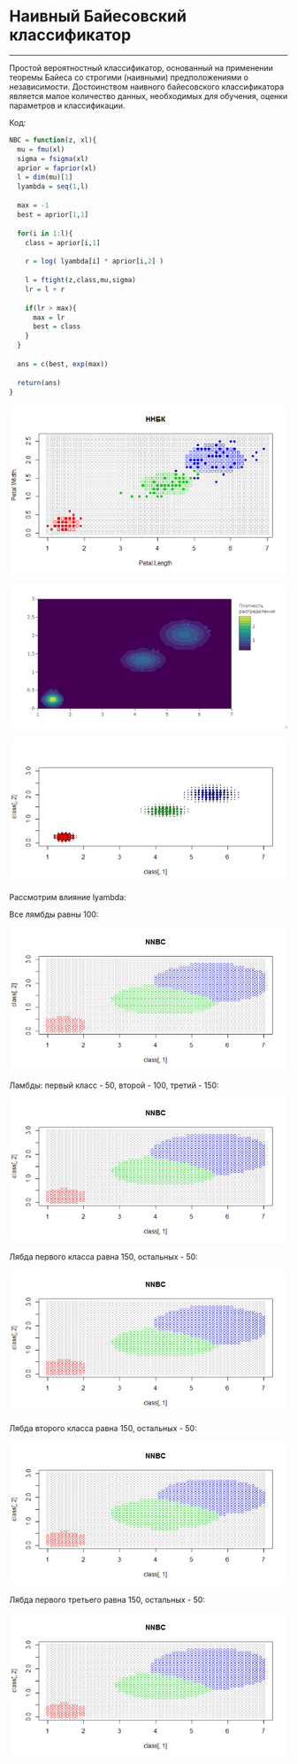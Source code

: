 # Наивный Байесовский классификатор

---

Простой вероятностный классификатор, основанный на применении теоремы Байеса со строгими (наивными) предположениями о независимости. Достоинством наивного байесовского классификатора является малое количество данных, необходимых для обучения, оценки параметров и классификации.

Код:

```R
NBC = function(z, xl){
  mu = fmu(xl)
  sigma = fsigma(xl)
  aprior = faprior(xl)
  l = dim(mu)[1]
  lyambda = seq(1,l)
  
  max = -1
  best = aprior[1,1]
  
  for(i in 1:l){
    class = aprior[i,1]
    
    r = log( lyambda[i] * aprior[i,2] )
    
    l = ftight(z,class,mu,sigma)
    lr = l + r
    
    if(lr > max){
      max = lr
      best = class
    }
  }
  
  ans = c(best, exp(max))
  
  return(ans)
}
```

![Ну нет ее и все! Отстань!](/NBC/NNBC1.png)

![Ну нет ее и все! Отстань!](/NBC/NNBC4.png)

![Ну нет ее и все! Отстань!](/NBC/NNBC3.png)

Рассмотрим влияние lyambda:

Все лямбды равны 100: 

![Ну нет ее и все! Отстань!](/NBC/NNBC11.png)

Ламбды: первый класс - 50, второй - 100, третий - 150:

![Ну нет ее и все! Отстань!](/NBC/NNBC12.png)

Лябда первого класса равна 150, остальных - 50:

![Ну нет ее и все! Отстань!](/NBC/NNBC13.png)

Лябда второго класса равна 150, остальных - 50:

![Ну нет ее и все! Отстань!](/NBC/NNBC14.png)

Лябда первого третьего равна 150, остальных - 50:

![Ну нет ее и все! Отстань!](/NBC/NNBC15.png)
